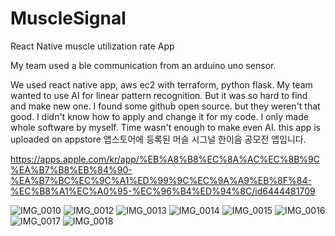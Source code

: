 # MuscleSignal

React Native muscle utilization rate App

My team used a ble communication from an arduino uno sensor.

We used react native app, aws ec2 with terraform, python flask.
My team wanted to use AI for linear pattern recognition.
But it was so hard to find and make new one. 
I found some github open source. but they weren't that good. 
I didn't know how to apply and change it for my code.
I only made whole software by myself. Time wasn't enough to make even AI.
this app is uploaded on appstore
앱스토어에 등록된 머슬 시그널 한이음 공모전 앱입니다.

https://apps.apple.com/kr/app/%EB%A8%B8%EC%8A%AC%EC%8B%9C%EA%B7%B8%EB%84%90-%EA%B7%BC%EC%9C%A1%ED%99%9C%EC%9A%A9%EB%8F%84-%EC%B8%A1%EC%A0%95-%EC%96%B4%ED%94%8C/id6444481709


![IMG_0010](https://user-images.githubusercontent.com/17981550/204071764-6c73fe65-5735-4d19-bda4-3acf172de71e.PNG)
![IMG_0012](https://user-images.githubusercontent.com/17981550/204071766-830cbece-b115-4b98-ba8c-4f5b2b08f25c.PNG)
![IMG_0013](https://user-images.githubusercontent.com/17981550/204071767-283e8e92-6244-445a-b2d1-b9ee8516a0bf.PNG)
![IMG_0014](https://user-images.githubusercontent.com/17981550/204071768-81bc1731-294a-4481-aba6-bf1222eb402d.PNG)
![IMG_0015](https://user-images.githubusercontent.com/17981550/204071770-e4fcf906-07c6-42c3-89f9-ebe61d3b1309.PNG)
![IMG_0016](https://user-images.githubusercontent.com/17981550/204071771-fe6b4c3f-feb7-4d46-8ce9-67f871c3b4e4.PNG)
![IMG_0017](https://user-images.githubusercontent.com/17981550/204071773-c7dc6a49-c3b0-4a84-9053-5bc7cfe1de84.PNG)
![IMG_0018](https://user-images.githubusercontent.com/17981550/204071944-ea0fcf6d-2a45-4615-a3a5-75bb648fb1e7.jpeg)
